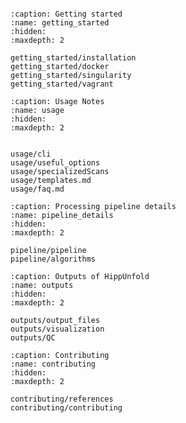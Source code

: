 
```{include} ../README.md
```


```{toctree}
:caption: Getting started
:name: getting_started
:hidden:
:maxdepth: 2

getting_started/installation
getting_started/docker
getting_started/singularity
getting_started/vagrant
```



```{toctree}
:caption: Usage Notes
:name: usage
:hidden:
:maxdepth: 2


usage/cli
usage/useful_options
usage/specializedScans
usage/templates.md
usage/faq.md
```


```{toctree}
:caption: Processing pipeline details
:name: pipeline_details
:hidden:
:maxdepth: 2

pipeline/pipeline
pipeline/algorithms
```



```{toctree}
:caption: Outputs of HippUnfold
:name: outputs
:hidden:
:maxdepth: 2

outputs/output_files
outputs/visualization
outputs/QC
```



```{toctree}
:caption: Contributing
:name: contributing
:hidden:
:maxdepth: 2

contributing/references
contributing/contributing
```


